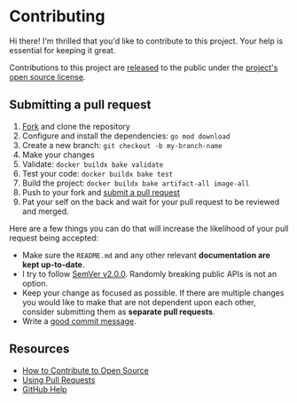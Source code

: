# Contributing

Hi there! I'm thrilled that you'd like to contribute to this project. Your help is essential for keeping it great.

Contributions to this project are [released](https://help.github.com/articles/github-terms-of-service/#6-contributions-under-repository-license)
to the public under the [project's open source license](../LICENSE).

## Submitting a pull request

1. [Fork](https://github.com/crazy-max/ddns-route53/fork) and clone the repository
2. Configure and install the dependencies: `go mod download`
3. Create a new branch: `git checkout -b my-branch-name`
4. Make your changes
5. Validate: `docker buildx bake validate`
6. Test your code: `docker buildx bake test`
7. Build the project: `docker buildx bake artifact-all image-all`
8. Push to your fork and [submit a pull request](https://github.com/crazy-max/ddns-route53/compare)
9. Pat your self on the back and wait for your pull request to be reviewed and merged.

Here are a few things you can do that will increase the likelihood of your pull request being accepted:

* Make sure the `README.md` and any other relevant **documentation are kept up-to-date**.
* I try to follow [SemVer v2.0.0](https://semver.org/). Randomly breaking public APIs is not an option.
* Keep your change as focused as possible. If there are multiple changes you would like to make that are not dependent upon each other, consider submitting them as **separate pull requests**.
* Write a [good commit message](http://tbaggery.com/2008/04/19/a-note-about-git-commit-messages.html).

## Resources

* [How to Contribute to Open Source](https://opensource.guide/how-to-contribute/)
* [Using Pull Requests](https://docs.github.com/free-pro-team@latest/github/collaborating-with-issues-and-pull-requests/about-pull-requests)
* [GitHub Help](https://docs.github.com)
